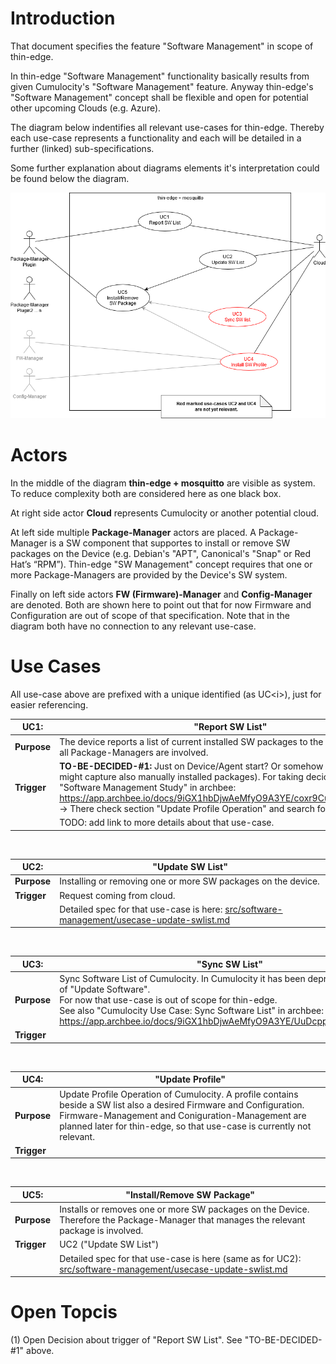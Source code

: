 
Introduction
============

That document specifies the feature "Software Management" in scope of thin-edge.

In thin-edge "Software Management" functionality basically results from given Cumulocity's "Software Management" feature. Anyway thin-edge's "Software Management" concept shall be flexible and open for potential other upcoming Clouds (e.g. Azure).

The diagram below indentifies all relevant use-cases for thin-edge. Thereby each use-case represents a functionality and each will be detailed in a further (linked) sub-specifications.

Some further explanation about diagrams elements it's interpretation could be found below the diagram.

![Use Case Diagram](/src/software-management/use-cases-sw-management.png)


Actors
======

In the middle of the diagram **thin-edge + mosquitto** are visible as system. To reduce complexity both are considered here as one black box. 

At right side actor **Cloud** represents Cumulocity or another potential cloud.

At left side multiple **Package-Manager** actors are placed. A Package-Manager is a SW component that supportes to install or remove SW packages on the Device (e.g. Debian's "APT", Canonical's "Snap" or Red Hat’s “RPM”). Thin-edge "SW Management" concept requires that one or more Package-Managers are provided by the Device's SW system.

Finally on left side actors **FW (Firmware)-Manager** and **Config-Manager** are denoted. Both are shown here to point out that for now Firmware and Configuration are out of scope of that specification. Note that in the diagram both have no connection to any relevant use-case. 


Use Cases
=========

All use-case above are prefixed with a unique identified (as UC\<i\>), just for easier referencing.

UC1: | "Report SW List"
--- | --- 
**Purpose** | The device reports a list of current installed SW packages to the cloud. Therefore all Package-Managers are involved.
**Trigger** | **TO-BE-DECIDED-#1:** Just on Device/Agent start? Or somehow periodically? (Last might capture also manually installed packages). For taking decicision see also "Software Management Study" in archbee: https://app.archbee.io/docs/9iGX1hbDjwAeMfyO9A3YE/coxr9CuTWSjk0eE1Nzgoj <br/>-> There check section "Update Profile Operation" and search for "periodically".
&nbsp;| TODO: add link to more details about that use-case.

&nbsp;
&nbsp;
&nbsp;
&nbsp;
&nbsp;
&nbsp;
  
UC2: | "Update SW List"
--- | --- 
**Purpose** | Installing or removing one or more SW packages on the device.
**Trigger** | Request coming from cloud.
&nbsp;| Detailed spec for that use-case is here: [src/software-management/usecase-update-swlist.md](/src/software-management/usecase-update-swlist.md)

&nbsp;
&nbsp;
&nbsp;
&nbsp;
&nbsp;
&nbsp;
 
UC3: | "Sync SW List"
--- | --- 
**Purpose** | Sync Software List of Cumulocity. In Cumulocity it has been deprecated in favour of "Update Software".<br/> For now that use-case is out of scope for thin-edge.<br/> See also "Cumulocity Use Case: Sync Software List" in archbee: https://app.archbee.io/docs/9iGX1hbDjwAeMfyO9A3YE/UuDcppPEYlD9alaF7y_e7
**Trigger** | 

&nbsp;
&nbsp;
&nbsp;
&nbsp;
&nbsp;
&nbsp;

UC4: | "Update Profile"
--- | --- 
**Purpose** | Update Profile Operation of Cumulocity. A profile contains beside a SW list also a desired Firmware and Configuration.<br/> Firmware-Management and Coniguration-Management are planned later for thin-edge, so that use-case is currently not relevant.
**Trigger** | 

&nbsp;
&nbsp;
&nbsp;
&nbsp;
&nbsp;
&nbsp;

UC5: | "Install/Remove SW Package"
--- | --- 
**Purpose** | Installs or removes one or more SW packages on the Device. Therefore the Package-Manager that manages the relevant package is involved.
**Trigger** | UC2 ("Update SW List")
&nbsp;| Detailed spec for that use-case is here (same as for UC2): [src/software-management/usecase-update-swlist.md](/src/software-management/usecase-update-swlist.md)



Open Topcis
===========

(1) Open Decision about trigger of "Report SW List". See "TO-BE-DECIDED-#1" above.

